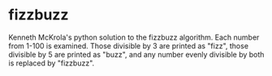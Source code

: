 # fizzbuzz
Kenneth McKrola's python solution to the fizzbuzz algorithm. Each number from 1-100 is examined. Those divisible by 3 are printed as "fizz", those divisible by 5 are printed as "buzz", and any number evenly divisible by both is replaced by "fizzbuzz".
